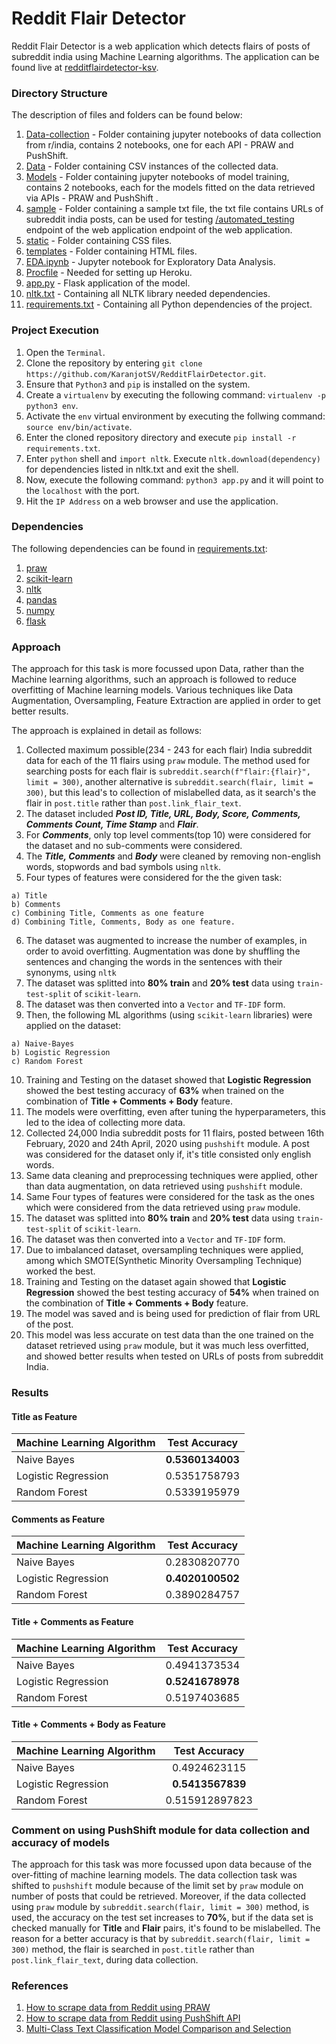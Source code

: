 # Reddit Flair Detector

Reddit Flair Detector is a web application which detects flairs of posts of subreddit india using Machine Learning algorithms. The application can be found live at [redditflairdetector-ksv](https://redditflairdetector-ksv.herokuapp.com/).

### Directory Structure

The description of files and folders can be found below:
  1. [Data-collection](https://github.com/KaranjotSV/RedditFlairDetector/tree/master/Data-Collection) - Folder containing jupyter notebooks of data collection from r/india, contains 2 notebooks, one for each API - PRAW and PushShift.
  2. [Data](https://github.com/KaranjotSV/RedditFlairDetector/tree/master/Data) - Folder containing CSV instances of the collected data.
  4. [Models](https://github.com/KaranjotSV/RedditFlairDetector/tree/master/Models) - Folder containing jupyter notebooks of model training, contains 2 notebooks, each for the models fitted on the data retrieved via APIs - PRAW and PushShift .
  5. [sample](https://github.com/KaranjotSV/RedditFlairDetector/tree/master/sample) - Folder containing a sample txt file,
the txt file contains URLs of subreddit india posts, can be used for testing [/automated_testing](https://redditflairdetector-ksv.herokuapp.com/automated_testing) endpoint of the web application endpoint of the web application.
  6. [static](https://github.com/KaranjotSV/RedditFlairDetector/tree/master/static) - Folder containing CSS files.
  7. [templates](https://github.com/KaranjotSV/RedditFlairDetector/tree/master/templates) - Folder containing HTML files.
  8. [EDA.ipynb](https://github.com/KaranjotSV/RedditFlairDetector/blob/master/EDA.ipynb) - Jupyter notebook for Exploratory Data Analysis.
  9. [Procfile](https://github.com/KaranjotSV/RedditFlairDetector/blob/master/Procfile) - Needed for setting up Heroku.
  10. [app.py](https://github.com/KaranjotSV/RedditFlairDetector/blob/master/app.py) - Flask application of the model.
  11. [nltk.txt](https://github.com/KaranjotSV/RedditFlairDetector/blob/master/nltk.txt) - Containing all NLTK library needed dependencies.
  12. [requirements.txt](https://github.com/KaranjotSV/RedditFlairDetector/blob/master/requirements.txt) - Containing all Python dependencies of the project.

### Project Execution

  1. Open the `Terminal`.
  2. Clone the repository by entering `git clone https://github.com/KaranjotSV/RedditFlairDetector.git`.
  3. Ensure that `Python3` and `pip` is installed on the system.
  4. Create a `virtualenv` by executing the following command: `virtualenv -p python3 env`.
  5. Activate the `env` virtual environment by executing the follwing command: `source env/bin/activate`.
  6. Enter the cloned repository directory and execute `pip install -r requirements.txt`.
  7. Enter `python` shell and `import nltk`. Execute `nltk.download(dependency)` for dependencies listed in nltk.txt and exit the shell.
  8. Now, execute the following command: `python3 app.py` and it will point to the `localhost` with the port.
  9. Hit the `IP Address` on a web browser and use the application.
  
### Dependencies

The following dependencies can be found in [requirements.txt](https://github.com/KaranjotSV/RedditFlairDetector/blob/master/requirements.txt):

  1. [praw](https://praw.readthedocs.io/en/latest/)
  2. [scikit-learn](https://scikit-learn.org/)
  3. [nltk](https://www.nltk.org/)
  4. [pandas](https://pandas.pydata.org/)
  5. [numpy](http://www.numpy.org/)
  6. [flask](https://flask.palletsprojects.com/en/1.1.x/)
  
### Approach

The approach for this task is more focussed upon Data, rather than the Machine learning algorithms, such an approach is followed to reduce overfitting of Machine learning models. Various techniques like Data Augmentation, Oversampling, Feature Extraction are applied in order to get better results.

The approach is explained in detail as follows:

  1. Collected maximum possible(234 - 243 for each flair) India subreddit data for each of the 11 flairs using `praw` module. The method used for searching posts for each flair is `subreddit.search(f"flair:{flair}", limit = 300)`, another alternative is `subreddit.search(flair, limit = 300)`, but this lead's to collection of mislabelled data, as it search's the flair in `post.title` rather than `post.link_flair_text`.
  2. The dataset included ***Post ID, Title, URL, Body, Score, Comments, Comments Count, Time Stamp*** and ***Flair***.
  3. For ***Comments***, only top level comments(top 10) were considered for the dataset and no sub-comments were considered.
  4. The ***Title, Comments*** and ***Body*** were cleaned by removing non-english words, stopwords and bad symbols using `nltk`.
  5. Four types of features were considered for the the given task:
  
    a) Title
    b) Comments
    c) Combining Title, Comments as one feature
    d) Combining Title, Comments, Body as one feature.
    
  6. The dataset was augmented to increase the number of examples, in order to avoid overfitting. Augmentation was done by shuffling the sentences and changing the words in the sentences with their synonyms, using `nltk`
  7. The dataset was splitted into **80% train** and **20% test** data using `train-test-split` of `scikit-learn`.
  8. The dataset was then converted into a `Vector` and `TF-IDF` form.
  9. Then, the following ML algorithms (using `scikit-learn` libraries) were applied on the dataset:
    
    a) Naive-Bayes
    b) Logistic Regression
    c) Random Forest
    
 10. Training and Testing on the dataset showed that **Logistic Regression** showed the best testing accuracy of **63%** when trained on the combination of **Title + Comments + Body** feature.
 11. The models were overfitting, even after tuning the hyperparameters, this led to the idea of collecting more data.
 12. Collected 24,000 India subreddit posts for 11 flairs, posted between 16th February, 2020 and 24th April, 2020 using `pushshift` module. A post was considered for the dataset only if, it's title consisted only english words.
 13. Same data cleaning and preprocessing techniques were applied, other than data augmentation, on data retrieved using `pushshift` module.
 13. Same Four types of features were considered for the task as the ones which were considered from the data retrieved using `praw` module.
 14. The dataset was splitted into **80% train** and **20% test** data using `train-test-split` of `scikit-learn`.
 15. The dataset was then converted into a `Vector` and `TF-IDF` form.
 16. Due to imbalanced dataset, oversampling techniques were applied, among which SMOTE(Synthetic Minority Oversampling Technique) worked the best.
 17. Training and Testing on the dataset again showed that **Logistic Regression** showed the best testing accuracy of **54%** when trained on the combination of **Title + Comments + Body** feature.
 18. The model was saved and is being used for prediction of flair from URL of the post.
 19. This model was less accurate on test data than the one trained on the dataset retrieved using `praw` module, but it was much less overfitted, and showed better results when tested on URLs of posts from subreddit India.
    
### Results

#### Title as Feature

| Machine Learning Algorithm | Test Accuracy     |
| -------------              |:-----------------:|
| Naive Bayes                | **0.5360134003**  |
| Logistic Regression        | 0.5351758793      |
| Random Forest              | 0.5339195979      |

#### Comments as Feature

| Machine Learning Algorithm | Test Accuracy     |
| -------------              |:-----------------:|
| Naive Bayes                | 0.2830820770      |
| Logistic Regression        | **0.4020100502**  |
| Random Forest              | 0.3890284757      |

#### Title + Comments as Feature

| Machine Learning Algorithm | Test Accuracy     |
| -------------              |:-----------------:|
| Naive Bayes                | 0.4941373534      |
| Logistic Regression        | **0.5241678978**  |
| Random Forest              | 0.5197403685      |

#### Title + Comments + Body as Feature

| Machine Learning Algorithm | Test Accuracy     |
| -------------              |:-----------------:|
| Naive Bayes                | 0.4924623115      |
| Logistic Regression        | **0.5413567839**  |
| Random Forest              | 0.515912897823    |

### Comment on using PushShift module for data collection and accuracy of models

The approach for this task was more focussed upon data because of the over-fitting of machine learning models. The data collection task was shifted to `pushshift` module because of the limit set by `praw` module on number of posts that could be retrieved. Moreover, if the data collected using `praw` module by `subreddit.search(flair, limit = 300)` method, is used, the accuracy on the test set increases to **70%**, but if the data set is checked manually for **Title** and **Flair** pairs, it's found to be mislabelled. The reason for a better accuracy is that by `subreddit.search(flair, limit = 300)` method, the flair is searched in `post.title` rather than `post.link_flair_text`, during data collection.

### References

1. [How to scrape data from Reddit using PRAW](http://www.storybench.org/how-to-scrape-reddit-with-python/)
2. [How to scrape data from Reddit using PushShift API](https://medium.com/@RareLoot/using-pushshifts-api-to-extract-reddit-submissions-fb517b286563)
3. [Multi-Class Text Classification Model Comparison and Selection](https://towardsdatascience.com/multi-class-text-classification-model-comparison-and-selection-5eb066197568)
